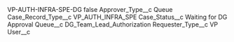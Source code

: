 <?xml version="1.0" encoding="UTF-8"?>
<CustomMetadata xmlns="http://soap.sforce.com/2006/04/metadata" xmlns:xsi="http://www.w3.org/2001/XMLSchema-instance" xmlns:xsd="http://www.w3.org/2001/XMLSchema">
    <label>VP-AUTH-INFRA-SPE-DG</label>
    <protected>false</protected>
    <values>
        <field>Approver_Type__c</field>
        <value xsi:type="xsd:string">Queue</value>
    </values>
    <values>
        <field>Case_Record_Type__c</field>
        <value xsi:type="xsd:string">VP_AUTH_INFRA_SPE</value>
    </values>
    <values>
        <field>Case_Status__c</field>
        <value xsi:type="xsd:string">Waiting for DG Approval</value>
    </values>
    <values>
        <field>Queue__c</field>
        <value xsi:type="xsd:string">DG_Team_Lead_Authorization</value>
    </values>
    <values>
        <field>Requester_Type__c</field>
        <value xsi:type="xsd:string">VP</value>
    </values>
    <values>
        <field>User__c</field>
        <value xsi:nil="true"/>
    </values>
</CustomMetadata>
